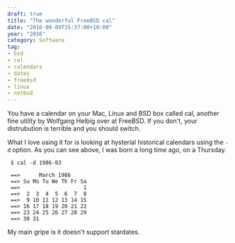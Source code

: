 ```yaml
---
draft: true
title: "The wonderful FreeBSD cal"
date: "2016-09-09T15:37:00+10:00"
year: "2016"
category: Software
tag:
- bsd
- cal
- calendars
- dates
- freebsd
- linux
- netbsd
---
```

You have a calendar on your Mac, Linux and BSD box called cal, another fine utility by Wolfgang Helbig over at FreeBSD. If you don't, your distrubution is terrible and you should switch.

What I love using it for is looking at hysterial historical calendars using the `-d` option. As you can see above, I was born a long time ago, on a Thursday.

     $ cal -d 1986-03
    
     ==>      March 1986
     ==> Su Mo Tu We Th Fr Sa
     ==>                    1
     ==>  2  3  4  5  6  7  8
     ==>  9 10 11 12 13 14 15
     ==> 16 17 18 19 20 21 22
     ==> 23 24 25 26 27 28 29
     ==> 30 31

My main gripe is it doesn't support stardates.
